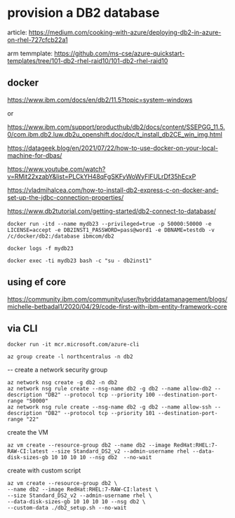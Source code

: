 # provision a DB2 database

article: https://medium.com/cooking-with-azure/deploying-db2-in-azure-on-rhel-727cfcb22a1

arm temmplate: https://github.com/ms-cse/azure-quickstart-templates/tree/101-db2-rhel-raid10/101-db2-rhel-raid10


## docker 

https://www.ibm.com/docs/en/db2/11.5?topic=system-windows

or

https://www.ibm.com/support/producthub/db2/docs/content/SSEPGG_11.5.0/com.ibm.db2.luw.db2u_openshift.doc/doc/t_install_db2CE_win_img.html


https://datageek.blog/en/2021/07/22/how-to-use-docker-on-your-local-machine-for-dbas/

https://www.youtube.com/watch?v=RMit22xzabY&list=PLCkYH48qFgSKFyWoWyFlFULrDf35hEcxP

https://vladmihalcea.com/how-to-install-db2-express-c-on-docker-and-set-up-the-jdbc-connection-properties/

https://www.db2tutorial.com/getting-started/db2-connect-to-database/

````
docker run -itd --name mydb23 --privileged=true -p 50000:50000 -e LICENSE=accept -e DB2INST1_PASSWORD=pass@word1 -e DBNAME=testdb -v /c/docker/db2:/database ibmcom/db2

docker logs -f mydb23

docker exec -ti mydb23 bash -c "su - db2inst1"
````


## using ef core

https://community.ibm.com/community/user/hybriddatamanagement/blogs/michelle-betbadal1/2020/04/29/code-first-with-ibm-entity-framework-core



## via CLI

`docker run -it mcr.microsoft.com/azure-cli`

`az group create -l northcentralus -n db2`

-- create a network security group

````
az network nsg create -g db2 -n db2
az network nsg rule create --nsg-name db2 -g db2 --name allow-db2 --description "DB2" --protocol tcp --priority 100 --destination-port-range "50000"
az network nsg rule create --nsg-name db2 -g db2 --name allow-ssh --description "DB2" --protocol tcp --priority 101 --destination-port-range "22"
````

create the VM

`az vm create --resource-group db2 --name db2 --image RedHat:RHEL:7-RAW-CI:latest --size Standard_DS2_v2 --admin-username rhel --data-disk-sizes-gb 10 10 10 10 --nsg db2  --no-wait`

create with custom script

````
az vm create --resource-group db2 \
--name db2 --image RedHat:RHEL:7-RAW-CI:latest \
--size Standard_DS2_v2 --admin-username rhel \
--data-disk-sizes-gb 10 10 10 10 --nsg db2 \
--custom-data ./db2_setup.sh --no-wait
````
